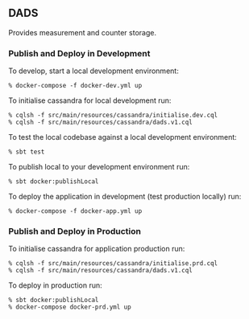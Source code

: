 ## DADS

Provides measurement and counter storage.

### Publish and Deploy in Development

To develop, start a local development environment:

```
% docker-compose -f docker-dev.yml up
```

To initialise cassandra for local development run:

```
% cqlsh -f src/main/resources/cassandra/initialise.dev.cql
% cqlsh -f src/main/resources/cassandra/dads.v1.cql
```

To test the local codebase against a local development environment:

```
% sbt test
```

To publish local to your development environment run:

```
% sbt docker:publishLocal
```

To deploy the application in development (test production locally) run:

```
% docker-compose -f docker-app.yml up
```

### Publish and Deploy in Production

To initialise cassandra for application production run:

```
% cqlsh -f src/main/resources/cassandra/initialise.prd.cql
% cqlsh -f src/main/resources/cassandra/dads.v1.cql
```

To deploy in production run:

```
% sbt docker:publishLocal
% docker-compose docker-prd.yml up
```
